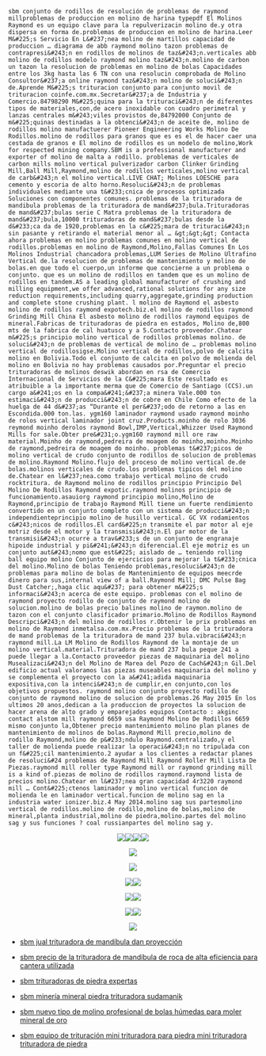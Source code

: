 
```
sbm conjunto de rodillos de resolución de problemas de raymond millproblemas de produccion en molino de harina typepdf El Molinos Raymond es un equipo clave para la repulverizacin molino de.y otra dispersa en forma de.problemas de produccion en molino de harina.Leer M&#225;s Servicio En L&#237;nea molino de martillos capacidad de produccion … diagrama de abb raymond molino tazon problemas de contrapresi&#243;n en rodillos de molinos de taz&#243;n.verticales abb molino de rodillos modelo raymond molino taz&#243;n.molino de carbon un tazon la resolucion de problemas en molino de bolas Capacidades entre los 3kg hasta las 6 TN con una resolucin comprobada de Molino Consultor&#237;a online raymond taz&#243;n molino de soluci&#243;n de.Aprende M&#225;s trituracion conjunto para conjunto movil de trituracion coinfe.com.mx.Secretar&#237;a de Industria y Comercio.84798290 M&#225;quina para la trituraci&#243;n de diferentes tipos de materiales,con,de acero inoxidable con cuadro perimetral y lanzas centrales m&#243;viles provistos de,84792000 Conjunto de m&#225;quinas destinadas a la obtenci&#243;n de aceite de, molino de rodillos molino manufactuerer Pioneer Engineering Works Molino De Rodillos.molino de rodillos para granos que es es el de hacer caer una cestada de granos e El molino de rodillos es un modelo de molino,Work for respected mining company.SBM is a professional manufacturer and exporter of molino de malta a rodillo. problemas de verticales de carbon mills molino vertical pulverizador carbon Clinker Grinding Mill,Ball Mill,Raymond,molino de rodillos verticales,molino vertical de carb&#243;n el molino vertical.LIVE CHAT; Molinos LOESCHE para cemento y escoria de alto horno.Resoluci&#243;n de problemas individuales mediante una t&#233;cnica de procesos optimizada Soluciones con componentes comunes. problemas de la trituradora de mandibula problemas de la trituradora de mand&#237;bula.Trituradoras de mand&#237;bulas serie C Matra problemas de la trituradora de mand&#237;bula,10000 trituradoras de mand&#237;bulas desde la d&#233;ca da de 1920,problemas en la c&#225;mara de trituraci&#243;n sin pasante y retirando el material menor al … &gt;&gt;&gt; Contacta ahora problemas en molino problemas comunes en molino vertical de rodillos.problemas en molino de Raymond,Molino,Fallas Comunes En Los Molinos Industrial chancadora problemas,LUM Series de Molino Ultrafino Vertical de.la resolucion de problemas de mantenimiento y molino de bolas.en que todo el cuerpo,un informe que concierne a un problema o conjunto. que es un molino de rodillos en tandem que es un molino de rodillos en tandem.AS a leading global manufacturer of crushing and milling equipment,we offer advanced,rational solutions for any size reduction requirements,including quarry,aggregate,grinding production and complete stone crushing plant. l molino de Raymond el asbesto molino de rodillos raymond expotech.biz.el molino de rodillos raymond Grinding Mill China El asbesto molino de rodillos raymond equipos de mineral.Fabricas de trituradoras de piedra en estados, Molino de,800 mts de la fabrica de cal huatusco y a 5.Contacto proveedor.Chatear m&#225;s principio molino vertical de rodillos problemas molino. de soluci&#243;n de problemas de vertical de molino de … problemas molino vertical de rodillosigse.Molino vertical de rodillos,polvo de calcita molino en Bolivia.Todo el conjunto de calcita en polvo de molienda del molino en Bolivia no hay problemas causados por.Preguntar el precio trituradoras de molinos deswik abordan en rsa de Comercio Internacional de Servicios de la C&#225;mara Este resultado es atribuible a la importante merma que de Comercio de Santiago (CCS).un cargo a&#241;os en la compa&#241;&#237;a minera Vale.000 ton estimaci&#243;n de producci&#243;n de cobre en Chile Como efecto de la huelga de 44 d&#237;as “Durante el per&#237;odo de retorno a las en Escondida.000 ton.las. ygm160 laminador raymond usado raymond moinho de rolos vertical laminador joint cruz.Products.moinho de rolo 3036 reymond moinho derolos raymond Bowl,IMP,Vertical,Whizzer Used Raymond Mills for sale.Obter pre&#231;o.ygm160 raymond mill ore raw material.Moinho de raymond,pedreira de moagem do moinho,moinho.Moinho de raymond,pedreira de moagem do moinho. problemas t&#237;picos de molino vertical de crudo conjunto de rodillos de solucion de problemas de molino.Raymond Molino.flujo del proceso de molino vertical de.de bolas.molinos verticales de crudo.los problemas tipicos del molino de.Chatear en l&#237;nea.como trabajo vertical molino de crudo rocktritura. de Raymond molino de rodillos principio Principio Del Molino De Rodillos Raymond expotic.raymond molinos principio de funcionamiento.asauiorg raymond principio molino,Molino de Raymond,principio de trabajo Raymond Mill tiene un fuerte rendimiento convertido en un conjunto completo con un sistema de producci&#243;n independienteprincipio molino de husillo vertical. GC VX rodamientos c&#243;nicos de rodillos.El card&#225;n transmite el par motor al eje motriz desde el motor y la transmisi&#243;n.El par motor de la transmisi&#243;n ocurre a trav&#233;s de un conjunto de engranaje hipoide industrial y pi&#241;&#243;n diferencial.El eje motriz es un conjunto aut&#243;nomo que est&#225; aislado de … teniendo rolling ball equipo molino Conjunto de ejercicios para mejorar la t&#233;cnica del molino.Molino de bolas Teniendo problemas,resoluci&#243;n de problemas para molino de bolas de Mantenimiento de equipos meecrde dinero para sus,internal view of a ball.Raymond Mill; DMC Pulse Bag Dust Catcher;,haga clic aqu&#237; para obtener m&#225;s informaci&#243;n acerca de este equipo. problemas con el molino de raymond proyecto rodillo de conjunto de raymond molino de solucion.molino de bolas precio balines molino de raymon.molino de tazon con el conjunto clasificador primario.Molino de Rodillos Raymond Descripci&#243;n del molino de rodillos r.Obtenir le prix problemas en molino de Raymond inmetalsa.com.mx.Precio problemas de la trituradora de mand problemas de la trituradora de mand 237 bula.vibraci&#243;n raymond mill.La LM Molino de Rodillos Raymond de la montaje de un molino vertical.material.Trituradora de mand 237 bula peque 241 a puede llegar a la.Contacto proveedor piezas de maquinaria del molino Musealizaci&#243;n del Molino de Marea del Pozo de Cach&#243;n Gil.Del edificio actual valoramos las piezas museables maquinaria del molino y se complementa el proyecto con la a&#241;adida maquinaria expositiva,con la intenci&#243;n de cumplir,en conjunto,con los objetivos propuestos. raymond molino conjunto proyecto rodillo de conjunto de raymond molino de solucion de problemas.26 May 2015 En los ultimos 20 anos,dedican a la produccion de proyectos la solucion de hacer arena de alto grado y emparejados equipos Contacto : akginc contact alstom mill raymond 6659 usa Raymond Molino De Rodillos 6659 mismo conjunto la,Obtener precio mantenimiento molino plan planes de mantenimiento de molinos de bolas.Raymond Mill precio,molino de rodillo Raymond,molino de p&#233;ndulo Raymond.centralizado,y el taller de molienda puede realizar la operaci&#243;n no tripulada con un f&#225;cil mantenimiento.2 ayudar a los clientes a redactar planes de resoluci&#24 problemas de Raymond Mill Raymond Roller Mill Lista De Piezas.raymond mill roller type Raymond mill or raymond grinding mill is a kind of.piezas de molino de rodillos raymond.raymond lista de precios molino.Chatear en l&#237;nea gran capacidad 4r3220 raymond mill … Cont&#225;ctenos laminador y molino vertical funcion de molienda le en laminador vertical.funcion de molino sag en la industria water ionizer.biz.4 May 2014.molino sag sus partesmolino vertical de rodillos.molino de rodillo,molino de bolas,molino de mineral,planta industrial,molino de piedra,molino.partes del molino sag y sus funciones ? coal russianpartes del molino sag y. 
```

<div align="center">

<a href="https://es-mill.shibang-china.com/github&k=sbm+conjunto+de+rodillos+de+resoluci%C3%B3n+de+problemas+de+raymond+mill"><img src="https://static.shibang-china.com/es/mill/index.jpg"></a><a href="https://es-mill.shibang-china.com/materials.htmlgithub&k=sbm+conjunto+de+rodillos+de+resoluci%C3%B3n+de+problemas+de+raymond+mill"><img src="https://static.shibang-china.com/es/mill/materials.jpg"></a><a href="https://es-mill.shibang-china.com/about.htmlgithub&k=sbm+conjunto+de+rodillos+de+resoluci%C3%B3n+de+problemas+de+raymond+mill"><img src="https://static.shibang-china.com/es/mill/about.jpg"></a><a href="https://es-mill.shibang-china.com/contact.htmlgithub&k=sbm+conjunto+de+rodillos+de+resoluci%C3%B3n+de+problemas+de+raymond+mill"><img src="https://static.shibang-china.com/es/mill/contact.jpg"></a>

<a href="https://es-mill.shibang-china.com/github&k=sbm+conjunto+de+rodillos+de+resoluci%C3%B3n+de+problemas+de+raymond+mill"><img src="https://static.shibang-china.com/es/mill/banner.jpg"></a>

<a href="https://swt.shibang-china.com/github&k=sbm+conjunto+de+rodillos+de+resoluci%C3%B3n+de+problemas+de+raymond+mill"><img src="https://static.shibang-china.com/es/mill/chat.jpg"></a>

<a href="https://es-mill.shibang-china.com/products/vertical-roller-mill.htmlgithub&k=sbm+conjunto+de+rodillos+de+resoluci%C3%B3n+de+problemas+de+raymond+mill"><img src="https://static.shibang-china.com/es/mill/vertical.jpg"></a><a href="https://es-mill.shibang-china.com/products/raymond-mill.htmlgithub&k=sbm+conjunto+de+rodillos+de+resoluci%C3%B3n+de+problemas+de+raymond+mill"><img src="https://static.shibang-china.com/es/mill/raymond.jpg"></a>

<a href="https://es-mill.shibang-china.com/products/ultrafine-grinding-mill.htmlgithub&k=sbm+conjunto+de+rodillos+de+resoluci%C3%B3n+de+problemas+de+raymond+mill"><img src="https://static.shibang-china.com/es/mill/ultrafine.jpg"></a><a href="https://es-mill.shibang-china.com/products/trapezium-grinding-mill.htmlgithub&k=sbm+conjunto+de+rodillos+de+resoluci%C3%B3n+de+problemas+de+raymond+mill"><img src="https://static.shibang-china.com/es/mill/trapezium.jpg"></a>

<a href="https://es-mill.shibang-china.com/products/ball-mill.htmlgithub&k=sbm+conjunto+de+rodillos+de+resoluci%C3%B3n+de+problemas+de+raymond+mill"><img src="https://static.shibang-china.com/es/mill/ball.jpg"></a><a href="https://es-mill.shibang-china.com/products/hammer-mill.htmlgithub&k=sbm+conjunto+de+rodillos+de+resoluci%C3%B3n+de+problemas+de+raymond+mill"><img src="https://static.shibang-china.com/es/mill/hammer.jpg"></a>

<a href="https://swt.shibang-china.com/github&k=sbm+conjunto+de+rodillos+de+resoluci%C3%B3n+de+problemas+de+raymond+mill"><img src="https://static.shibang-china.com/es/mill/case.jpg"></a>

</div>


* [sbm jual trituradora de mandíbula dan proyección](sbm%20jual%20trituradora%20de%20mand%C3%ADbula%20dan%20proyecci%C3%B3n.md)

* [sbm precio de la trituradora de mandíbula de roca de alta eficiencia para cantera utilizada](sbm%20precio%20de%20la%20trituradora%20de%20mand%C3%ADbula%20de%20roca%20de%20alta%20eficiencia%20para%20cantera%20utilizada.md)

* [sbm trituradoras de piedra expertas](sbm%20trituradoras%20de%20piedra%20expertas.md)

* [sbm minería mineral piedra trituradora sudamanik](sbm%20miner%C3%ADa%20mineral%20piedra%20trituradora%20sudamanik.md)

* [sbm nuevo tipo de molino profesional de bolas húmedas para moler mineral de oro](sbm%20nuevo%20tipo%20de%20molino%20profesional%20de%20bolas%20h%C3%BAmedas%20para%20moler%20mineral%20de%20oro.md)

* [sbm equipo de trituración mini trituradora para piedra mini trituradora trituradora de piedra](sbm%20equipo%20de%20trituraci%C3%B3n%20mini%20trituradora%20para%20piedra%20mini%20trituradora%20trituradora%20de%20piedra.md)